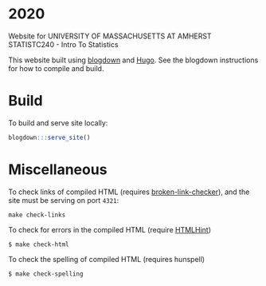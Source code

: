 # 2020
Website for UNIVERSITY OF MASSACHUSETTS AT AMHERST STATISTC240 - Intro To Statistics


This website built using [blogdown](https://github.com/rstudio/blogdown) and [Hugo](https://gohugo.io/). See the blogdown instructions
for how to compile and build.

# Build

To build and serve site locally:
```r
blogdown:::serve_site()
```

# Miscellaneous

To check links of compiled HTML (requires [broken-link-checker](https://www.npmjs.com/package/broken-link-checker)),
and the site must be serving on port `4321`:
```console
make check-links
```

To check for errors in the compiled HTML (require [HTMLHint](https://github.com/yaniswang/HTMLHint))
```console
$ make check-html
```

To check the spelling of compiled HTML (requires hunspell)
```console
$ make check-spelling
```
